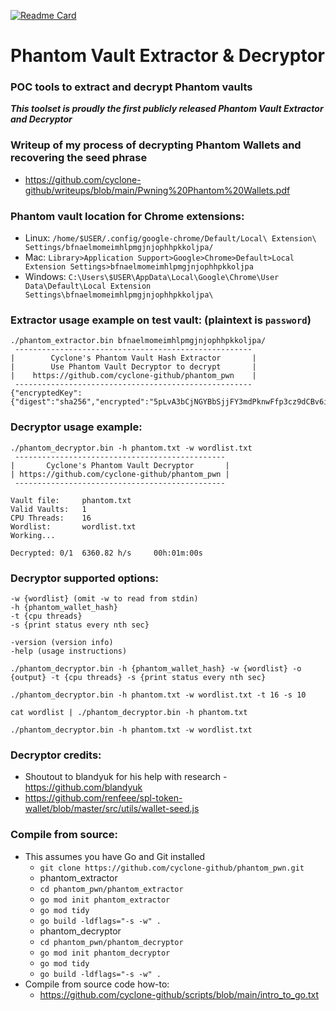 [![Readme Card](https://github-readme-stats.vercel.app/api/pin/?username=cyclone-github&repo=phantom_pwn&theme=gruvbox)](https://github.com/cyclone-github/)
# Phantom Vault Extractor & Decryptor
### POC tools to extract and decrypt Phantom vaults
_**This toolset is proudly the first publicly released Phantom Vault Extractor and Decryptor**_

### Writeup of my process of decrypting Phantom Wallets and recovering the seed phrase
- https://github.com/cyclone-github/writeups/blob/main/Pwning%20Phantom%20Wallets.pdf
### Phantom vault location for Chrome extensions:
- Linux: `/home/$USER/.config/google-chrome/Default/Local\ Extension\ Settings/bfnaelmomeimhlpmgjnjophhpkkoljpa/`
- Mac: `Library>Application Support>Google>Chrome>Default>Local Extension Settings>bfnaelmomeimhlpmgjnjophhpkkoljpa`
- Windows: `C:\Users\$USER\AppData\Local\Google\Chrome\User Data\Default\Local Extension Settings\bfnaelmomeimhlpmgjnjophhpkkoljpa\`
### Extractor usage example on test vault: (plaintext is `password`)
```
./phantom_extractor.bin bfnaelmomeimhlpmgjnjophhpkkoljpa/
 ----------------------------------------------------- 
|        Cyclone's Phantom Vault Hash Extractor       |
|        Use Phantom Vault Decryptor to decrypt       |
|    https://github.com/cyclone-github/phantom_pwn    |
 ----------------------------------------------------- 
{"encryptedKey":{"digest":"sha256","encrypted":"5pLvA3bCjNGYBbSjjFY3mdPknwFfp3cz9dCBv6izyyrqEhYCBkKwo3zZUzBP44KtY3","iterations":10000,"kdf":"pbkdf2","nonce":"NZT6kw5Cd5VeZu5yJGJcFcP24tnmg4xsR","salt":"A43vTZnm9c5CiQ6FLTdV9v"},"version":1}
```
### Decryptor usage example:
```
./phantom_decryptor.bin -h phantom.txt -w wordlist.txt
 ----------------------------------------------- 
|       Cyclone's Phantom Vault Decryptor       |
| https://github.com/cyclone-github/phantom_pwn |
 ----------------------------------------------- 

Vault file:     phantom.txt
Valid Vaults:   1
CPU Threads:    16
Wordlist:       wordlist.txt
Working...

Decrypted: 0/1  6360.82 h/s     00h:01m:00s
```
### Decryptor supported options:
```
-w {wordlist} (omit -w to read from stdin)
-h {phantom_wallet_hash}
-t {cpu threads}
-s {print status every nth sec}

-version (version info)
-help (usage instructions)

./phantom_decryptor.bin -h {phantom_wallet_hash} -w {wordlist} -o {output} -t {cpu threads} -s {print status every nth sec}

./phantom_decryptor.bin -h phantom.txt -w wordlist.txt -t 16 -s 10

cat wordlist | ./phantom_decryptor.bin -h phantom.txt

./phantom_decryptor.bin -h phantom.txt -w wordlist.txt
```
### Decryptor credits:
- Shoutout to blandyuk for his help with research - https://github.com/blandyuk
- https://github.com/renfeee/spl-token-wallet/blob/master/src/utils/wallet-seed.js

### Compile from source:
- This assumes you have Go and Git installed
  - `git clone https://github.com/cyclone-github/phantom_pwn.git`
  - phantom_extractor
  - `cd phantom_pwn/phantom_extractor`
  - `go mod init phantom_extractor`
  - `go mod tidy`
  - `go build -ldflags="-s -w" .`
  - phantom_decryptor
  - `cd phantom_pwn/phantom_decryptor`
  - `go mod init phantom_decryptor`
  - `go mod tidy`
  - `go build -ldflags="-s -w" .`
- Compile from source code how-to:
  - https://github.com/cyclone-github/scripts/blob/main/intro_to_go.txt
